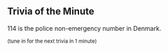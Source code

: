 ## Trivia of the Minute
114 is the police non-emergency number in Denmark.

<sup>(tune in for the next trivia in 1 minute)<sup>
